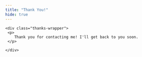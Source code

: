 ```yaml
---
title: "Thank You!"
hide: true
---
```

	

		
	<div class="thanks-wrapper">
     <p>
        Thank you for contacting me! I'll get back to you soon.
     </p>
 
    </div>

